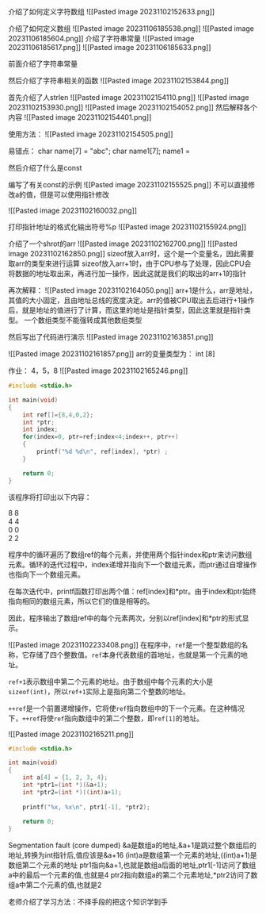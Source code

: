 介绍了如何定义字符数组
![[Pasted image 20231102152633.png]]

介绍了如何定义数组
![[Pasted image 20231106185538.png]]
![[Pasted image 20231106185604.png]]
介绍了字符串常量
![[Pasted image 20231106185617.png]]
![[Pasted image 20231106185633.png]]

前面介绍了字符串常量

然后介绍了字符串相关的函数
![[Pasted image 20231102153844.png]]

首先介绍了人strlen
![[Pasted image 20231102154110.png]]
![[Pasted image 20231102153930.png]]
![[Pasted image 20231102154052.png]]
然后解释各个内容
![[Pasted image 20231102154401.png]]

使用方法：
![[Pasted image 20231102154505.png]]

易错点：
char name[7] = "abc";
char name1[7];
name1 = 
















然后介绍了什么是const


编写了有关const的示例
![[Pasted image 20231102155525.png]]
不可以直接修改a的值，但是可以使用指针修改

![[Pasted image 20231102160032.png]]


打印指针地址的格式化输出符号%p
![[Pasted image 20231102155924.png]]

介绍了一个shrot的arr
![[Pasted image 20231102162700.png]]
![[Pasted image 20231102162850.png]]
sizeof放入arr时，这个是一个变量名，因此需要取arr的类型来进行运算
sizeof放入arr+1时，由于CPU参与了处理，因此CPU会将数据的地址取出来，再进行加一操作，因此这就是我们的取出的arr+1的指针

再次解释：
![[Pasted image 20231102164050.png]]
arr+1是什么，arr是地址，其值的大小固定，且由地址总线的宽度决定。arr的值被CPU取出去后进行+1操作后，就是地址的值进行了计算，而这里的地址是指针类型，因此这里就是指针类型。
一个数组类型不能强转成其他数组类型


然后写出了代码进行演示
![[Pasted image 20231102163851.png]]

![[Pasted image 20231102161857.png]]
arr的变量类型为： int \[8\]


作业：
4，5，8
![[Pasted image 20231102165246.png]]
```C
#include <stdio.h>

int main(void)
{
	int ref[]={8,4,0,2};
	int *ptr;
	int index;
	for(index=0, ptr=ref;index<4;index++, ptr++)
	{
		printf("%d %d\n", ref[index], *ptr)	;
	}

	return 0;
}
```
该程序将打印出以下内容：

8 8  
4 4  
0 0  
2 2

程序中的循环遍历了数组ref的每个元素，并使用两个指针index和ptr来访问数组元素。循环的迭代过程中，index递增并指向下一个数组元素，而ptr通过自增操作也指向下一个数组元素。

在每次迭代中，printf函数打印出两个值：ref\[index\]和*ptr。由于index和ptr始终指向相同的数组元素，所以它们的值是相等的。

因此，程序输出了数组ref中的每个元素两次，分别以ref\[index\]和*ptr的形式显示。

![[Pasted image 20231102233408.png]]
在程序中，`ref`是一个整型数组的名称，它存储了四个整数值。`ref`本身代表数组的首地址，也就是第一个元素的地址。

`ref+1`表示数组中第二个元素的地址。由于数组中每个元素的大小是`sizeof(int)`，所以`ref+1`实际上是指向第二个整数的地址。

`++ref`是一个前置递增操作，它将使`ref`指向数组中的下一个元素。在这种情况下，`++ref`将使`ref`指向数组中的第二个整数，即`ref[1]`的地址。

![[Pasted image 20231102165211.png]]
```C
#include <stdio.h>

int main(void)
{
	int a[4] = {1, 2, 3, 4};
	int *ptr1=(int *)(&a+1);
	int *ptr2=(int *)((int)a+1);
	
	printf("%x, %x\n", ptr1[-1], *ptr2);
	
	return 0;
}
```
Segmentation fault (core dumped)
&a是数组a的地址,&a+1是跳过整个数组后的地址,转换为int指针后,值应该是&a+16
(int)a是数组第一个元素的地址,((int)a+1)是数组第二个元素的地址
ptr1指向&a+1,也就是数组a后面的地址,ptr1[-1]访问了数组a中的最后一个元素的值,也就是4
ptr2指向数组a的第二个元素地址,*ptr2访问了数组a中第二个元素的值,也就是2

老师介绍了学习方法：不择手段的把这个知识学到手
